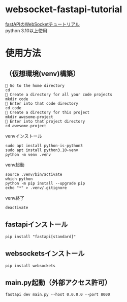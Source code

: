 # websocket-fastapi-tutorial
[fastAPIのWebSocketチュートリアル](https://fastapi.tiangolo.com/advanced/websockets/)<br>
python 3.10以上使用

# 使用方法
## （仮想環境(venv)構築）
```
💬 Go to the home directory
cd
💬 Create a directory for all your code projects
mkdir code
💬 Enter into that code directory
cd code
💬 Create a directory for this project
mkdir awesome-project
💬 Enter into that project directory
cd awesome-project
```
venvインストール
```
sudo apt install python-is-python3
sudo apt install python3.10-venv
python -m venv .venv
```
venv起動
```
source .venv/bin/activate
which python
python -m pip install --upgrade pip
echo "*" > .venv/.gitignore
```
venv終了
```
deactivate
```

## fastapiインストール
```
pip install "fastapi[standard]"
```
## websocketsインストール
```
pip install websockets
```
## main.py起動（外部アクセス許可）
```
fastapi dev main.py --host 0.0.0.0 --port 8000
```
